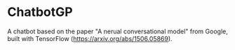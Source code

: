 # ChatbotGP
A chatbot based on the paper "A nerual conversational model" from Google, built with TensorFlow (https://arxiv.org/abs/1506.05869).
